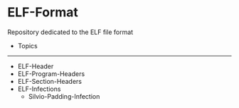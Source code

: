 # ELF-Format
Repository dedicated to the ELF file format

* Topics
--------
- ELF-Header
- ELF-Program-Headers
- ELF-Section-Headers
- ELF-Infections
	- Silvio-Padding-Infection
